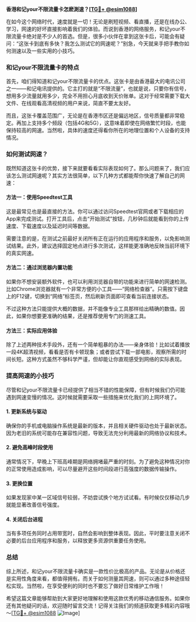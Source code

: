 **香港和记your不限流量卡怎麽測速？[[TG💪+ @esim1088](https://t.me/s/esim1088)]**

在如今这个网络时代，速度就是一切！无论是刷短视频、看直播，还是在线办公、学习，网速的好坏直接影响着我们的体验。而说到香港的网络服务，和记your不限流量卡绝对是不少人的首选。但是，很多小伙伴在拿到这张卡后，可能会有疑问：“这张卡到底有多快？我怎么测试它的网速呢？”别急，今天就来手把手教你如何测速以及一些实用的小技巧。

### 和记your不限流量卡的特点

首先，咱们得知道和记your不限流量卡的优点。这张卡是由香港最大的电讯公司之一——和记电讯提供的。它主打的就是“不限流量”，也就是说，只要你有信号，想用多少流量就用多少，完全不用担心月底收到天价账单。这对于经常需要下载大文件、在线观看高清视频的用户来说，简直不要太友好。

而且，这张卡覆盖范围广，无论是在香港市区还是偏远地区，信号质量都非常稳定。再加上支持多个频段（包括4G和5G），这意味着即使在网络繁忙时段，也能保持较高的网速。当然啦，具体的速度还得看你所在的地理位置和个人设备的支持情况。

### 如何测试网速？

既然知道这张卡的优势，接下来就要看看实际表现如何了。那么问题来了，我们应该怎么测试网速呢？其实方法很简单，以下几种方式都能帮你快速了解自己的网速：

#### 方法一：使用Speedtest工具
这是最常见也是最直接的方法。你可以通过访问Speedtest官网或者下载相应的App来完成测试。打开工具后，点击“开始测试”按钮，几秒钟后就能看到你的上传速度、下载速度以及延迟时间等数据。

需要注意的是，在测试之前最好关闭所有正在运行的应用程序和服务，以免影响测试结果。此外，建议选择固定地点进行多次测试，这样能更准确地反映当前环境下的真实网速。

#### 方法二：通过浏览器内置功能
如果你不想安装额外软件，也可以利用浏览器自带的功能来进行简单的网速检测。比如Chrome浏览器就有一个非常方便的小工具——“网络检查器”。只需按下键盘上的F12键，切换到“网络”标签页，然后刷新页面即可查看当前连接状态。

不过这种方法只能提供大概的数据，并不能像专业工具那样给出精确的数值。因此，如果你想要更准确的结果，还是推荐使用专门的测速工具。

#### 方法三：实际应用体验
除了上述两种技术手段外，还有一个简单粗暴的办法——亲身体验！比如试着播放一段4K超清视频，看看是否有卡顿现象；或者尝试下载一部电影，观察所需的时间长短。这种方式虽然不够科学严谨，但却能让你直观感受到网络的实际表现。

### 提高网速的小技巧

尽管和记your不限流量卡已经提供了相当不错的性能保障，但有时候我们仍可能遇到网速变慢的情况。这时候就需要采取一些措施来优化我们的上网环境了。

#### 1. 更新系统与驱动
确保你的手机或电脑操作系统是最新的版本，并且相关硬件驱动也处于最新状态。因为老旧的系统可能存在兼容性问题，导致无法充分利用最新的网络协议和技术。

#### 2. 避免高峰时段使用
通常情况下，早晚上下班高峰期是网络拥堵最严重的时刻。为了避免这种情况对你的正常使用造成影响，可以尽量避开这些时间段进行高强度的数据传输操作。

#### 3. 更换位置
如果发现家中某一区域信号较弱，不妨尝试换个地方试试看。有时候仅仅移动几步就能显著改善信号强度。

#### 4. 关闭后台进程
当有多项任务同时占用带宽时，自然会影响到整体表现。因此，平时要注意关闭不必要的后台应用程序和服务，以释放更多资源供重要任务使用。

### 总结

综上所述，和记your不限流量卡确实是一款性价比极高的产品。无论是从价格还是实用性角度来看，都值得拥有。而关于如何测量其网速，则可以通过多种途径轻松实现。当然啦，在享受便利的同时也不要忘了做好日常维护工作哦！

希望这篇文章能够帮助到大家更好地理解和使用这款优秀的移动通信服务。如果你还有其他疑问的话，欢迎随时留言交流！记得关注我们的频道获取更多精彩内容哦～[[TG💪+ @esim1088](https://t.me/s/esim1088) ![Image](https://i.postimg.cc/4NQfJmqS/Snipaste-2025-05-13-00-14-12.png)]